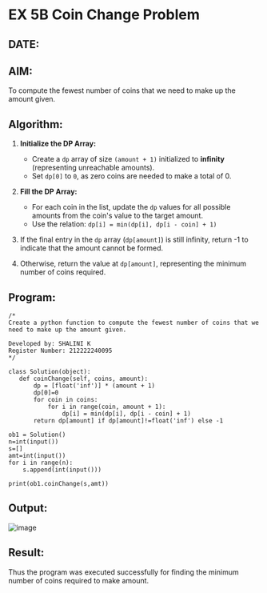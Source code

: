# EX 5B Coin Change Problem
## DATE:
## AIM:
To compute the fewest number of coins that we need to make up the amount given.


## Algorithm:

1. **Initialize the DP Array:**  
   - Create a `dp` array of size `(amount + 1)` initialized to **infinity** (representing unreachable amounts).  
   - Set `dp[0]` to `0`, as zero coins are needed to make a total of 0.  

2. **Fill the DP Array:**  
   - For each coin in the list, update the `dp` values for all possible amounts from the coin's value to the target amount.  
   - Use the relation: `dp[i] = min(dp[i], dp[i - coin] + 1)`
3. If the final entry in the `dp` array (`dp[amount]`) is still infinity, return -1 to indicate that the amount cannot be formed.
4. Otherwise, return the value at `dp[amount]`, representing the minimum number of coins required.
   

## Program:
```
/*
Create a python function to compute the fewest number of coins that we need to make up the amount given.

Developed by: SHALINI K
Register Number: 212222240095
*/

class Solution(object):
   def coinChange(self, coins, amount):
       dp = [float('inf')] * (amount + 1)
       dp[0]=0
       for coin in coins:
           for i in range(coin, amount + 1):
               dp[i] = min(dp[i], dp[i - coin] + 1)
       return dp[amount] if dp[amount]!=float('inf') else -1
      
ob1 = Solution()
n=int(input())
s=[]
amt=int(input())
for i in range(n):
    s.append(int(input()))

print(ob1.coinChange(s,amt))
```

## Output:

![image](https://github.com/user-attachments/assets/6f115770-0bcf-497d-a6b9-a87da8415d2d)


## Result:
Thus the program was executed successfully for finding the minimum number of coins required to make amount.
